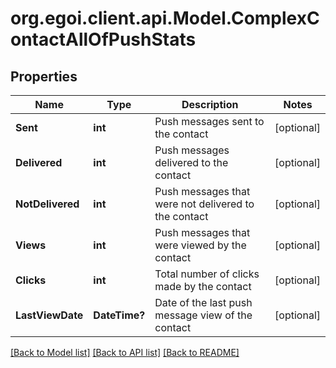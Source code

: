 
# org.egoi.client.api.Model.ComplexContactAllOfPushStats

## Properties

Name | Type | Description | Notes
------------ | ------------- | ------------- | -------------
**Sent** | **int** | Push messages sent to the contact | [optional] 
**Delivered** | **int** | Push messages delivered to the contact | [optional] 
**NotDelivered** | **int** | Push messages that were not delivered to the contact | [optional] 
**Views** | **int** | Push messages that were viewed by the contact | [optional] 
**Clicks** | **int** | Total number of clicks made by the contact | [optional] 
**LastViewDate** | **DateTime?** | Date of the last push message view of the contact | [optional] 

[[Back to Model list]](../README.md#documentation-for-models)
[[Back to API list]](../README.md#documentation-for-api-endpoints)
[[Back to README]](../README.md)

